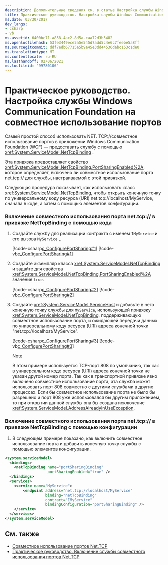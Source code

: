 ```yaml
---
description: Дополнительные сведения см. в статье Настройка службы Windows Communication Foundation для использования общего доступа к портам.
title: Практическое руководство. Настройка службы Windows Communication Foundation на совместное использование портов
ms.date: 03/30/2017
dev_langs:
- csharp
- vb
ms.assetid: 6400bc71-a858-4ac2-8d5a-caa72d3b5482
ms.openlocfilehash: 53fe3449ece5a5e545d7add5c4e6c7feebe5a8ff
ms.sourcegitcommit: ddf7edb67715a5b9a45e3dd44536dabc153c1de0
ms.translationtype: MT
ms.contentlocale: ru-RU
ms.lasthandoff: 02/06/2021
ms.locfileid: "99780106"
---
```

# <a name="how-to-configure-a-windows-communication-foundation-service-to-use-port-sharing"></a>Практическое руководство. Настройка службы Windows Communication Foundation на совместное использование портов

Самый простой способ использовать NET. TCP://совместное использование портов в приложении Windows Communication Foundation (WCF) — предоставить службу с помощью <xref:System.ServiceModel.NetTcpBinding> .  
  
 Эта привязка предоставляет свойство <xref:System.ServiceModel.NetTcpBinding.PortSharingEnabled%2A>, которое определяет, включено ли совместное использование порта net.tcp:// для службы, настраиваемой с этой привязкой.  
  
 Следующая процедура показывает, как использовать класс <xref:System.ServiceModel.NetTcpBinding>, чтобы открыть конечную точку по универсальному коду ресурса (URI) net.tcp://localhost/MyService, сначала в коде, а затем с помощью элементов конфигурации.  
  
### <a name="to-enable-nettcp-port-sharing-on-a-nettcpbinding-in-code"></a>Включение совместного использования порта net.tcp:// в привязке NetTcpBinding с помощью кода  
  
1. Создайте службу для реализации контракта с именем `IMyService` и его вызова `MyService` ,.  
  
     [!code-csharp[c_ConfigurePortSharing#1](../../../../samples/snippets/csharp/VS_Snippets_CFX/c_configureportsharing/cs/source.cs#1)]
     [!code-vb[c_ConfigurePortSharing#1](../../../../samples/snippets/visualbasic/VS_Snippets_CFX/c_configureportsharing/vb/source.vb#1)]  
  
2. Создайте экземпляр класса <xref:System.ServiceModel.NetTcpBinding> и задайте для свойства <xref:System.ServiceModel.NetTcpBinding.PortSharingEnabled%2A> значение `true`.  
  
     [!code-csharp[c_ConfigurePortSharing#2](../../../../samples/snippets/csharp/VS_Snippets_CFX/c_configureportsharing/cs/source.cs#2)]
     [!code-vb[c_ConfigurePortSharing#2](../../../../samples/snippets/visualbasic/VS_Snippets_CFX/c_configureportsharing/vb/source.vb#2)]  
  
3. Создайте <xref:System.ServiceModel.ServiceHost> и добавьте в него конечную точку службы для `MyService`, использующей привязку <xref:System.ServiceModel.NetTcpBinding>, поддерживающую совместное использование порта, и ожидающей передачи данных по универсальному коду ресурса (URI) адреса конечной точки "net.tcp://localhost/MyService".  
  
     [!code-csharp[c_ConfigurePortSharing#3](../../../../samples/snippets/csharp/VS_Snippets_CFX/c_configureportsharing/cs/source.cs#3)]
     [!code-vb[c_ConfigurePortSharing#3](../../../../samples/snippets/visualbasic/VS_Snippets_CFX/c_configureportsharing/vb/source.vb#3)]  
  
    > [!NOTE]
    > В этом примере используется TCP-порт 808 по умолчанию, так как в универсальном коде ресурса (URI) адреса конечной точки не указан другой номер порта. Так как в транспортной привязке явно включено совместное использование порта, эта служба может использовать порт 808 совместно с другими службами в других процессах. Если бы совместное использование порта не было бы разрешено и порт 808 уже использовался бы другим приложением, то при открытии данной службы она бы создала исключение <xref:System.ServiceModel.AddressAlreadyInUseException>.  
  
### <a name="to-enable-nettcp-port-sharing-on-a-nettcpbinding-in-configuration"></a>Включение совместного использования порта net.tcp:// в привязке NetTcpBinding с помощью конфигурации  
  
1. В следующем примере показано, как включить совместное использование порта и добавить конечную точку службы с помощью элементов конфигурации.  
  
```xml  
<system.serviceModel>  
  <bindings>  
    <netTcpBinding name="portSharingBinding"
                   portSharingEnabled="true" />  
  </bindings>  
  <services>  
    <service name="MyService">  
        <endpoint address="net.tcp://localhost/MyService"  
                  binding="netTcpBinding"  
                  contract="IMyService"  
                  bindingConfiguration="portSharingBinding" />  
    </service>  
  </services>  
</system.serviceModel>  
```  
  
## <a name="see-also"></a>См. также

- [Совместное использование портов Net.TCP](net-tcp-port-sharing.md)
- [Практическое руководство. Включение службы совместного использования портов Net.TCP](how-to-enable-the-net-tcp-port-sharing-service.md)
